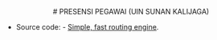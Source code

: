 
<p align="center"># PRESENSI PEGAWAI (UIN SUNAN KALIJAGA)</p>

- Source code: - [Simple, fast routing engine](https://laravel.com/docs/routing).
